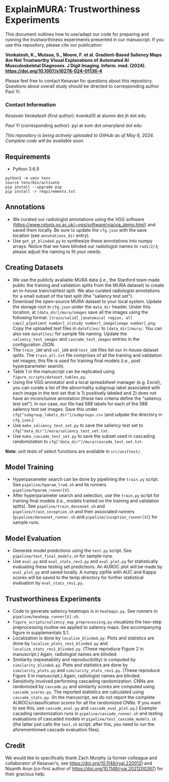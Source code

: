 # ExplainMURA: Trustworthiness Experiments

This document outlines how to use/adapt our code for preparing and running the trustworthiness experiments presented in our manuscript. If you use this repository, please cite our publication:

**Venkatesh, K., Mutasa, S., Moore, F. et al. Gradient-Based Saliency Maps Are Not Trustworthy Visual Explanations of Automated AI Musculoskeletal Diagnoses. J Digit Imaging. Inform. med. (2024). https://doi.org/10.1007/s10278-024-01136-4**

Please feel free to contact Kesavan for questions about this repository. Questions about overall study should be directed to corresponding author Paul Yi.

### Contact Information
*Kesavan Venkatesh* (first author): kvenka10 at alumni dot jh dot edu

*Paul Yi* (corresponding author): pyi at som dot umaryland dot edu

_This repository is being actively uploaded to GitHub as of May 6, 2024. Complete code will be available soon._

## Requirements
- Python 3.6.9
```
python3 -m venv tenv
source tenv/bin/activate
pip install --upgrade pip
pip install -r requirements.txt
```

## Annotations
- We curated our radiologist annotations using the VGG software (https://www.robots.ox.ac.uk/~vgg/software/via/via_demo.html) and saved them locally. Be sure to update the ```cfg.json``` with the save location (see ```annotations_dir``` entry).
- Use ```get_gt_blinded.py``` to synthesize these annotations into numpy arrays. Notice that we have blinded our radiologist names to ```rad1/2/3```; please adjust the naming to fit your needs.

## Creating Datasets
- We use the publicly available MURA data (i.e., the Stanford team made public the training and validation splits from the MURA dataset) to create an in-house train/val/test split. We also curated radiologist annotations for a small subset of the test split (the "saliency test set").
- Download the open-source MURA dataset to your local system. Update the storage root in ```cfg.json``` under the ```data_dir``` header. Under this location, at ```[data_dir]/mura/images``` save all the images using the following format: ```[train/valid]_[anatomical region, all caps]_p[patient number]_s[study number]_image[image number].png```. Copy the uploaded text files in ```datafiles/``` to ```[data_dir]/mura/```. You can also see ```datafiles/``` for sample file naming. Update the ```saliency_test_images``` and ```cascade_test_images``` entries in the configuration JSON.
- The ```train_100``` and ```val_100``` and ```test_100``` files list our in-house dataset splits. The ```train_all.txt``` file comprises of all the training and validation set images; this file is used for training final models (i.e., post hyperparameter search).
- Table 1 in the manuscript can be replicated using ```figure_scripts/dataset_tables.py```.
- Using the VGG annotator and a local spreadsheet manager (e.g. Excel), you can curate a list of the abnormality subgroup label associated with each image in the test set that is 1) positively labeled and 2) does not have an inconclusive annotation (these two criteria define the "saliency test set"). In our case, our file had 588 labels for each of the 588 saliency test set images. Save this under ```cfg["subgroup_labels_dir"]/subgroups.csv``` (and udpate the directory in ```cfg.json```.)
- Use ```make_saliency_test_set.py``` to save the saliency test set to ```cfg["data_dir"]/mura/saliency_test_set.txt```.
- Use ```make_cascade_test_set.py``` to save the subset used in cascading randomization to ```cfg["data_dir"]/mura/cascade_test_set.txt```.

__Note__: unit tests of select functions are available in ```src/unittest/```.

## Model Training
- Hyperparameter search can be done by pipelining the ```train.py``` script. See ```pipeline/hparam_lrwd.sh``` and its runners ```pipeline/hparam_runner[X]```.
- After hyperparameter search and selection, use the ```train.py``` script for training final models (i.e., models trained on the training and validation splits). See ```pipeline/train_densenet.sh``` and ```pipeline/train_inception.sh``` and their associated runners (```pipeline/densenet_runner.sh``` and ```pipeline/inception_runner[X]```) for sample runs.

## Model Evaluation
- Generate model predictions using the ```test.py``` script. See ```pipeline/test_final_models.sh``` for sample runs.
- Use ```eval.py``` and ```eval_stats_rev1.py``` and ```eval_plot.py``` for statistically evaluating these testing set predictions. An AUROC plot will be made by ```eval_plot.py``` and saved locally. A numpy zipfile with AUC and Kappa scores will be saved to the temp directory for further statistical evaluation by ```eval_stats_rev1.py```.

## Trustworthiness Experiments
- Code to generate saliency heatmaps is in ```heatmaps.py```. See runners in ```pipeline/heatmap_runner[X].sh```.
- ```figure_scripts/saliency_map_preprocessing.py``` visualizes the two-step preprocessing routine we applied to saliency maps. See accompanying figure in supplementals S.1.
- Localization is done by ```localize_blinded.py```. Plots and statistics are done by ```localize_plots_rev1_blinded.py``` and ```localize_stats_rev1_blinded.py```. (These reproduce Figure 2 in manuscript.) Again, radiologist names are blinded.
- Similarity (repeatability and reproducibility) is computed by ```similarity_blinded.py```. Plots and statistics are done by ```similarity_plots.py``` and ```similarity_stats_rev1.py```. (These reproduce Figure 3 in manuscript.) Again, radiologist names are blinded.
- Sensitivity involved performing cascading randomization. CNNs are randomized by ```cascade.py``` and similarity scores are computed using ```cascade_scores.py```. The reported statistics are calculated using ```cascade_stats.py```. (In the manuscript, we do not report the complete AUROCs/classification scores for all the randomized CNNs. If you want to see this, use ```cascade_eval.py``` and ```cascade_eval_plot.py```.) Example cacading randomization runs in ```pipeline/cascade_runner.sh``` and testing evaluations of cascaded models in ```pipeline/test_cascade_models.sh``` (the latter just calls the ```test.sh``` script; after this, you need to run the aforementioned cascade evaluation files).

## Credit
We would like to specifically thank Zach Murphy (a former colleague and collaborator of Kesavan's, see https://doi.org/10.1148/ryai.220012) and Nisanth Arun (co-first author of https://doi.org/10.1148/ryai.2021200267) for their gracious help.
